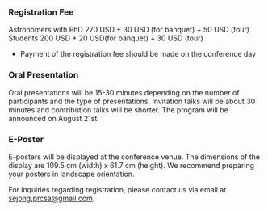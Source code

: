 ### Registration Fee

Astronomers with PhD 270 USD + 30 USD (for banquet) + 50 USD (tour)
Students 200 USD + 20 USD(for banquet) + 30 USD (tour)
* Payment of the registration fee should be made on the conference day

### Oral Presentation

Oral presentations will be 15-30 minutes depending on the number of participants and the type of presentations.
Invitation talks will be about 30 minutes and contribution talks will be shorter.
The program will be announced on August 21st. ​

### E-Poster

E-posters will be displayed at the conference venue.
The dimensions of the display are 109.5 cm (width) x 61.7 cm (height).
We recommend preparing your posters in landscape orientation.

For inquiries regarding registration, please contact us via email at sejong.prcsa@gmail.com.
